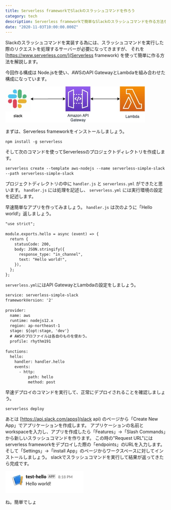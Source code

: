 ```yaml
---
title: Serverless frameworkでSlackのスラッシュコマンドを作ろう
category: tech
description: Serverless frameworkで簡単なSlackのスラッシュコマンドを作る方法を解説します。
date: "2020-11-03T10:00:00.000Z"
---
```


Slackのスラッシュコマンドを実装する為には、スラッシュコマンドを実行した際のリクエストを処理するサーバーが必要になってきますが、
それを [https://www.serverless.com/](Serverless framework) を使って簡単に作る方法を解説します。


今回作る構成は Node.jsを使い、AWSのAPI GatewayとLambdaを組み合わせた構成になっています。

<img src="./simple-slack-app.jpg" alt="システム構成図" />


まずは、Serverless frameworkをインストールしましょう。

```
npm install -g serverless
```

そして次のコマンドを使ってServerlessのプロジェクトディレクトリを作成します。

```
serverless create --template aws-nodejs --name serverless-simple-slack --path serverless-simple-slack
```

プロジェクトディレクトリの中に `handler.js` と `serverless.yml` ができたと思います。
`handler.js` には処理を記述し、 `serverless.yml` には実行環境の設定を記述します。

早速簡単なアプリを作ってみましょう。
`handler.js` は次のように「Hello world!」返しましょう。

```
"use strict";

module.exports.hello = async (event) => {
  return {
    statusCode: 200,
    body: JSON.stringify({
      response_type: "in_channel",
      text: "Hello world!",
    }),
  };
};

```


`serverless.yml`にはAPI GatewayとLambdaの設定をしましょう。

```
service: serverless-simple-slack
frameworkVersion: '2'

provider:
  name: aws
  runtime: nodejs12.x
  region: ap-northeast-1
  stage: ${opt:stage, 'dev'}
  # AWSのプロファイルは各自のものを使おう。
  profile: rhythm191

functions:
  hello:
    handler: handler.hello
    events:
      - http:
          path: hello
          method: post

```

早速デプロイのコマンドを実行して、正常にデプロイされることを確認しましょう。

```
serverless deploy
```

あとは [https://api.slack.com/apps](slack api) のページから「Create New App」でアプリケーションを作成します。
アプリケーションの名前とworkspaceを入力し、アプリを作成したら「Features」→「Slash Commands」から新しいスラッシュコマンドを作ります。
この時の"Request URL"にはserverless frameworkをデプロイした際の「endpoints」のURLを入力します。
そして「Settings」→「install App」のページからワークスペースに対してインストールしましょう。
slackでスラッシュコマンドを実行して結果が返ってきたら完成です。


<img src="./hello.jpg" alt="Hello world!" />

ね。簡単でしょ